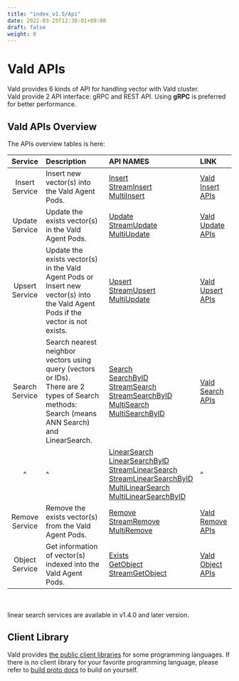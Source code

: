 ```yaml
---
title: "index_v1.5/Api"
date: 2022-03-25T12:30:01+09:00
draft: false
weight: 0
---
```


# Vald APIs

Vald provides 6 kinds of API for handling vector with Vald cluster.<br>
Vald provide 2 API interface: gRPC and REST API.
Using **gRPC** is preferred for better performance.

## Vald APIs Overview

The APIs overview tables is here:

|    Service     | Description                                                                                                                                       | API NAMES                                                                                                                                                                                                                                                                                                                                                                                      | LINK                                 |
| :------------: | :------------------------------------------------------------------------------------------------------------------------------------------------ | :--------------------------------------------------------------------------------------------------------------------------------------------------------------------------------------------------------------------------------------------------------------------------------------------------------------------------------------------------------------------------------------------- | :----------------------------------- |
| Insert Service | Insert new vector(s) into the Vald Agent Pods.                                                                                                    | [Insert](/docs/v1.5/api/insert#insert-rpc)<br>[StreamInsert](/docs/v1.5/api/insert#streaminsert-rpc)<br>[MultiInsert](/docs/v1.5/api/insert#multiinsert-rpc)                                                                                                                                                                                                                                                  | [Vald Insert APIs](/docs/v1.5/api/insert) |
| Update Service | Update the exists vector(s) in the Vald Agent Pods.                                                                                               | [Update](/docs/v1.5/api/update#update-rpc)<br>[StreamUpdate](/docs/v1.5/api/update#streamupdate-rpc)<br>[MultiUpdate](/docs/v1.5/api/update#multiupdate-rpc)                                                                                                                                                                                                                                                  | [Vald Update APIs](/docs/v1.5/api/update) |
| Upsert Service | Update the exists vector(s) in the Vald Agent Pods or Insert new vector(s) into the Vald Agent Pods if the vector is not exists.                  | [Upsert](/docs/v1.5/api/upsert#upsert-rpc)<br>[StreamUpsert](/docs/v1.5/api/upsert#streamupsert-rpc)<br>[MultiUpdate](/docs/v1.5/api/upsert#multiupsert-rpc)                                                                                                                                                                                                                                                  | [Vald Upsert APIs](/docs/v1.5/api/upsert) |
| Search Service | Search nearest neighbor vectors using query (vectors or IDs).<br>There are 2 types of Search methods: Search (means ANN Search) and LinearSearch. | [Search](/docs/v1.5/api/search#search-rpc)<br>[SearchByID](/docs/v1.5/api/search#searchbyid-rpc)<br>[StreamSearch](/docs/v1.5/api/search#streamsearch-rpc)<br>[StreamSearchByID](/docs/v1.5/api/search#streamsearchbyid-rpc)<br>[MultiSearch](/docs/v1.5/api/search#multisearch-rpc)<br>[MultiSearchByID](/docs/v1.5/api/search#multisearchbyid-rpc)                                                                         | [Vald Search APIs](/docs/v1.5/api/search) |
|       ^        | ^                                                                                                                                                 | [LinearSearch](/docs/v1.5/api/search#linearsearch-rpc)<br>[LinearSearchByID](/docs/v1.5/api/search#linearsearchbyid-rpc)<br>[StreamLinearSearch](/docs/v1.5/api/search#streamlinearsearch-rpc)<br>[StreamLinearSearchByID](/docs/v1.5/api/search#streamlinearsearchbyid-rpc)<br>[MultiLinearSearch](/docs/v1.5/api/search#multilinearsearch-rpc)<br>[MultiLinearSearchByID](/docs/v1.5/api/search#multilinearsearchbyid-rpc) | ^                                    |
| Remove Service | Remove the exists vector(s) from the Vald Agent Pods.                                                                                             | [Remove](/docs/v1.5/api/remove#remove-rpc)<br>[StreamRemove](/docs/v1.5/api/remove#streamremove-rpc)<br>[MultiRemove](/docs/v1.5/api/remove#multiremove-rpc)                                                                                                                                                                                                                                                  | [Vald Remove APIs](/docs/v1.5/api/remove) |
| Object Service | Get information of vector(s) indexed into the Vald Agent Pods.                                                                                    | [Exists](/docs/v1.5/api/object#exists-rpc)<br>[GetObject](/docs/v1.5/api/object#getobject-rpc)<br>[StreamGetObject](/docs/v1.5/api/object#streamgetobject-rpc)                                                                                                                                                                                                                                                | [Vald Object APIs](/docs/v1.5/api/object) |


<br>
<br>
<div class="notice">
linear search services are available in v1.4.0 and later version.
</div>

## Client Library

Vald provides [the public client libraries](/docs/v1.5/user-guides/sdks) for some programming languages.
If there is no client library for your favorite programming language, please refer to [build proto docs](/docs/v1.5/api/build_proto) to build on yourself.
